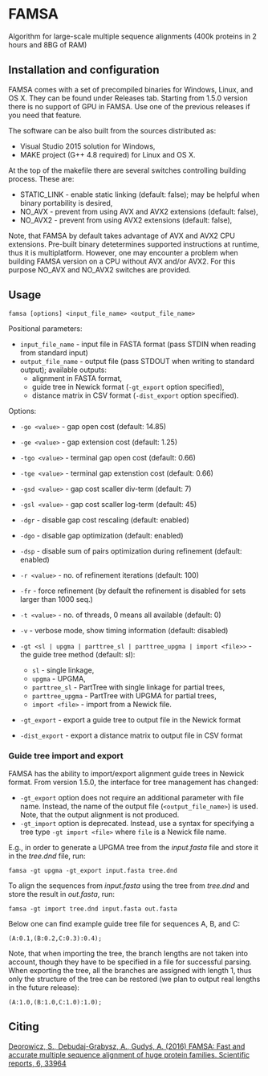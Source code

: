 # FAMSA
Algorithm for large-scale multiple sequence alignments (400k proteins in 2 hours and 8BG of RAM)

## Installation and configuration

FAMSA comes with a set of precompiled binaries for Windows, Linux, and OS X. They can be found under Releases tab. 
Starting from 1.5.0 version there is no support of GPU in FAMSA. Use one of the previous releases if you need that feature.

The software can be also built from the sources distributed as:

* Visual Studio 2015 solution for Windows,
* MAKE project (G++ 4.8 required) for Linux and OS X.

At the top of the makefile there are several switches controlling building process. These are:
* STATIC_LINK - enable static linking (default: false); may be helpful when binary portability is desired,
* NO_AVX - prevent from using AVX and AVX2 extensions (default: false),
* NO_AVX2 - prevent from using AVX2 extensions (default: false),

Note, that FAMSA by default takes advantage of AVX and AVX2 CPU extensions. Pre-built binary detetermines supported instructions at runtime, thus it is multiplatform. However, one may encounter a problem when building FAMSA version on a CPU without AVX and/or AVX2. For this purpose NO_AVX and NO_AVX2 switches are provided.

## Usage

`famsa [options] <input_file_name> <output_file_name>`

Positional parameters:
* `input_file_name` - input file in FASTA format (pass STDIN when reading from standard input)
* `output_file_name` - output file (pass STDOUT when writing to standard output); available outputs:
    * alignment in FASTA format,
    * guide tree in Newick format (`-gt_export` option specified),
	* distance matrix in CSV format (`-dist_export` option specified).

Options:
* `-go <value>` - gap open cost (default: 14.85)
* `-ge <value>` - gap extension cost (default: 1.25)
* `-tgo <value>` - terminal gap open cost (default: 0.66)
* `-tge <value>` - terminal gap extenstion cost (default: 0.66)
* `-gsd <value>` - gap cost scaller div-term (default: 7)
* `-gsl <value>` - gap cost scaller log-term (default: 45)
* `-dgr` - disable gap cost rescaling (default: enabled)
* `-dgo` - disable gap optimization (default: enabled)
* `-dsp` - disable sum of pairs optimization during refinement (default: enabled)
* `-r <value>` - no. of refinement iterations (default: 100)
* `-fr` - force refinement (by default the refinement is disabled for sets larger than 1000 seq.)
* `-t <value>` - no. of threads, 0 means all available (default: 0)
* `-v` - verbose mode, show timing information (default: disabled)
* `-gt <sl | upgma | parttree_sl | parttree_upgma | import <file>>` - the guide tree method (default: sl):
    * `sl` - single linkage,
    * `upgma` - UPGMA,
    * `parttree_sl` - PartTree with single linkage for partial trees,
    * `parttree_upgma` - PartTree with UPGMA for partial trees,
    * `import <file>` - import from a Newick file.

* `-gt_export` - export a guide tree to output file in the Newick format
* `-dist_export` - export a distance matrix to output file in CSV format

### Guide tree import and export

FAMSA has the ability to import/export alignment guide trees in Newick format. From version 1.5.0, the interface for tree management has changed:
* `-gt_export` option does not require an additional parameter with file name. Instead, the name of the output file (`<output_file_name>`) is used. Note, that the output alignment is not produced.
* `-gt_import` option is deprecated. Instead, use a syntax for specifying a tree type `-gt import <file>` where `file` is a Newick file name.

E.g., in order to generate a UPGMA tree from the *input.fasta* file and store it in the *tree.dnd* file, run:
```
famsa -gt upgma -gt_export input.fasta tree.dnd
``` 
To align the sequences from *input.fasta* using the tree from *tree.dnd* and store the result in *out.fasta*, run:
```
famsa -gt import tree.dnd input.fasta out.fasta
```  

Below one can find example guide tree file for sequences A, B, and C:
```
(A:0.1,(B:0.2,C:0.3):0.4);
```
Note, that when importing the tree, the branch lengths are not taken into account, though they have to be specified in a file for successful parsing. When exporting the tree, all the branches are assigned with length 1, thus only the structure of the tree can be restored (we plan to output real lengths in the future release):
```
(A:1.0,(B:1.0,C:1.0):1.0);
```


## Citing
[Deorowicz, S., Debudaj-Grabysz, A., Gudyś, A. (2016) FAMSA: Fast and accurate multiple sequence alignment of huge protein families. 
Scientific reports, 6, 33964](https://www.nature.com/articles/srep33964)




